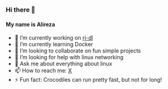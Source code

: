 ### Hi there 👋

#### My name is Alireza

- 🔭 I’m currently working on [rj-dl](https://github.com/alirbara/rj-dl)
- 🌱 I’m currently learning Docker
- 👯 I’m looking to collaborate on fun simple projects
- 🤔 I’m looking for help with linux networking
- 💬 Ask me about everything about linux
- 📫 How to reach me: [X](https://x.com/alirbara)
- ⚡ Fun fact: Crocodiles can run pretty fast, but not for long!
